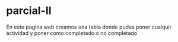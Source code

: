 # parcial-II
En este pagina web creamos una tabla donde pudes poner cualquir actividad y poner como completado o no completado 
